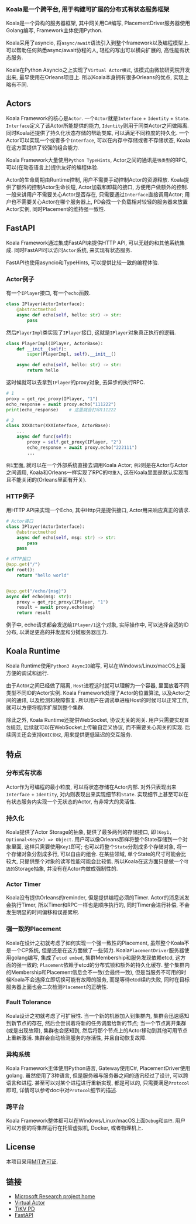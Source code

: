 ### Koala是一个跨平台, 用于构建可扩展的分布式有状态服务框架

Koala是一个异构的服务器框架, 其中网关用C#编写, PlacementDriver服务器使用Golang编写, Framework主体使用Python.

Koala采用了asyncio, 将`async/await`语法引入到整个framework以及编程模型上. 可以帮助任何熟悉async/await协程的人, 轻松的写出可以横向扩展的, 高性能有状态服务.

Koala在Python Asyncio之上实现了`Virtual Actor模式`, 该模式由微软研究院开发出来, 最早使用在Orleans项目上. 所以Koala本身拥有很多Orleans的优点, 实现上略有不同.

## Actors

Koala Framework的核心是`Actor`. 一个`Actor`就是`Interface` + `Identity` + `State`. `Interface`定义了该Actor所能提供的能力, `Identity`则用于同类Actor之间做隔离. 同时Koala还提供了持久化状态存储的帮助类库, 可以满足不同粒度的持久化. 一个Actor可以实现一个或者多个`Interface`, 可以在内存中存储或者不存储状态, Koala在这方面提供了较强的组合能力.

Koala Framework大量使用`Python TypeHints`, Actor之间的通讯是`强类型`的RPC, 可以(在动态语言上)提供友好的编程体验.

Actor的生命周期由Runtime控制, 用户不需要手动控制Actor的资源释放. Koala提供了额外的控制Actor生命长短, Actor加载和卸载的接口, 方便用户做额外的控制. 一般来讲用户不需要关心Actor是否存在, 只需要通过`Interface`直接调用Actor; 用户也不需要关心Actor在哪个服务器上, PD会找一个负载相对较轻的服务器来放置Actor实例, 同时Placement的维持强一致性.

## FastAPI

Koala Framework通过集成FastAPI来提供HTTP API, 可以无缝的和其他系统集成. 同时FastAPI可以访问`Actor`系统, 来实现有状态服务.

FastAPI也使用asyncio和TypeHints, 可以提供比较一致的编程体验.

### Actor例子

有一个`IPlayer`接口, 有一个`echo`函数.

```python
class IPlayer(ActorInterface):
    @abstractmethod
    async def echo(self, hello: str) -> str:
        pass
```

然后`PlayerImpl`类实现了`IPlayer`接口, 这就是`IPlayer`对象真正执行的逻辑.
```python
class PlayerImpl(IPlayer, ActorBase):
    def __init__(self):
        super(PlayerImpl, self).__init__()

    async def echo(self, hello: str) -> str:
        return hello
```

这时候就可以去拿到`IPlayer`的proxy对象, 去异步的执行RPC.
```python
# 1
proxy = get_rpc_proxy(IPlayer, "1")
echo_response = await proxy.echo("111222")
print(echo_response)    # 这里就会打印111222

# 2
class XXXActor(XXXInterface, ActorBase):
    ...
    async def func(self):
        proxy = self.get_proxy(IPlayer, "2")
        echo_response = await proxy.echo("222111")        
        ...
```

`例1`里面, 就可以在一个外部系统直接去调用Koala Actor; `例2`则是在Actor与Actor之间调用, Koala和Orleans一样实现了RPC的`可重入`, 这在Koala里面是默认实现而且不能关闭的(Orleans里面有开关).


### HTTP例子

用HTTP API来实现一个Echo, 其中Http只是提供接口, Actor用来响应真正的请求.

```python
# Actor接口
class IPlayer(ActorInterface):
    @abstractmethod
    async def echo(self, msg: str) -> str:
        pass
    pass

# HTTP接口
@app.get("/")
def root():
    return "hello world"


@app.get("/echo/{msg}")
async def echo(msg: str):
    proxy = get_rpc_proxy(IPlayer, "1")
    result = await proxy.echo(msg)
    return result
```

例子中, echo请求都会发送给`IPlayer/1`这个对象, 实际操作中, 可以选择合适的ID分布, 以满足更高的并发度和分摊服务器压力.

## Koala Runtime

Koala Runtime使用`Python3 AsyncIO`编写, 可以在Windows/Linux/macOS上面方便的调试和运行.

由于Actor之间已经做了隔离, `Host`进程这时就可以理解为一个容器, 里面放着不同类型不同ID的Actor实例. Koala Framework处理了Actor的位置算法, 以及Actor之间的通讯, 以及检测和故障恢复. 所以用户在调试单进程Host的时候可以正常工作, 就可以方便将程序扩展到整个集群.

除此之外, Koala Runtime还提供WebSocket, 协议无关的网关. 用户只需要实现`首包`规范, 后续就可以在WebSocket上传输自定义协议, 而不需要关心网关的实现. 后续网关还会支持`QUIC协议`, 用来提供更低延迟的交互服务.


## 特点

### 分布式有状态

Actor作为可编程的最小粒度, 可以将状态存储在Actor内部. 对外只表现出来`Interface` + `Identity`, 对内则表现出来实现细节和`State`. 实现细节上甚至可以在有状态服务内实现一个无状态的Actor, 有非常大的灵活性.

### 持久化

Koala提供了Actor Storage的抽象, 提供了最多两列的存储接口, 即`(Key1, Optional<Key2>) => Object`. 用户可以像Orleans那样将整个State存储到一个对象里面, 这样只需要使用`Key1`即可; 也可以将整个`State`分割成多个存储对象, 将一个存储对象分割成多行, 可以自由的组合. 在某些领域, 单个State的尺寸可能会比较大, 只提供整个对象的读写性能可能会比较低, 所以Koala在这方面只是做一个`可选的`Storage抽象, 并没有在Actor内做成强制性的.

### Actor Timer

Koala没有提供Orleans的reminder, 但是提供编程必须的Timer. Actor的消息派发会执行Timer, 所以Timer和RPC一样也是顺序执行的, 同时Timer会进行补偿, 不会发生明显的时间偏移和误差累积.

### 强一致的Placement

Koala在设计之初就考虑了如何实现一个强一致性的Placement, 虽然整个Koala不是一个CP系统, 但是还是在这方面做了一些努力. Koala`PlacementDriver`服务器使用golang编写, 集成了`etcd embed`, 集群Membership和服务发现依赖etcd, 这方面的强一致的; `Placement`依赖于etcd的分布式锁和额外的持久化缓存. 整个集群内的Membership和Placement信息会不一致(会最终一致), 但是当服务不可用的时候Koala不会选择立即切换可能有故障的服务, 而是等待etcd续约失败, 同时在目标服务器上面也会二次检测`Placement`的正确性.

### Fault Tolerance

Koala设计之初就考虑了可扩展性. 当一个新的机器加入到集群内, 集群会迅速感知到新节点的存在, 然后会尝试着将新的任务调度给新的节点; 当一个节点离开集群(或是出现故障), 集群也会感知到, 然后将那个节点上的Actor移动到其他可用节点上重新激活. 集群会自动检测服务的存活性, 并且自动恢复故障.

### 异构系统

Koala Framework主体使用Python语言, Gateway使用C#, PlacementDriver使用golang. 虽然使用了3种语言, 但是服务器与服务器之间的通讯经过了设计, 可以跨语言和进程. 甚至可以对某个进程进行重新实现, 都是可以的, 只需要满足`Protocol`即可, 详情可以参考doc中对`Protocol`细节的描述.

### 跨平台

Koala Framework整体都可以在Windows/Linux/macOS上面`Debug`和`运行`. 用户可以方便的将集群运行在托管虚拟机, Docker, 或者物理机上.

## License

本项目采用[MIT许可证](LICENSE).

## 链接

* [Microsoft Research project home](http://research.microsoft.com/projects/orleans/)
* [Virtual Actor](https://www.microsoft.com/en-us/research/publication/orleans-distributed-virtual-actors-for-programmability-and-scalability)
* [TiKV PD](https://github.com/tikv/pd)
* [FastAPI](https://fastapi.tiangolo.com/)